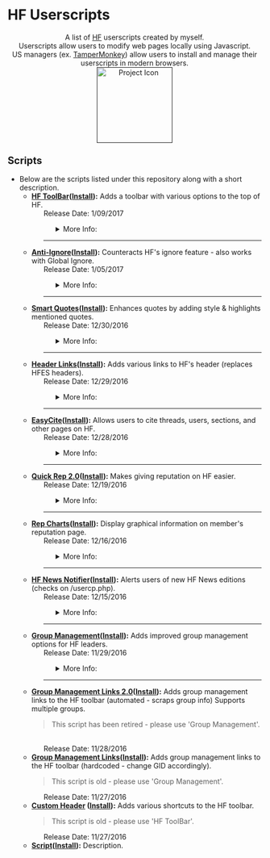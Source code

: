 # HF Userscripts
<p align="center">
A list of <a href="https://hackforums.net/">HF</a> userscripts created by myself.
<br />
Userscripts allow users to modify web pages locally using Javascript. 
<br />
US managers (ex. <a href="https://tampermonkey.net/">TamperMonkey</a>) allow users to install and manage their userscripts in modern browsers.
<br />
<a href=""><img src="https://github.com/xadamxk/HF-Userscripts/blob/master/projecticon.png" width="150" height="150" title="Project Icon"  /></a>
<br />
</p>




<h3><b><big>Scripts</big></b></h3>
<ul><li>Below are the scripts listed under this repository along with a short description.


<ul><li><b><a href ="https://hackforums.net/showthread.php?tid=5518790">HF ToolBar</a>(<a href="https://github.com/xadamxk/HF-Userscripts/raw/master/HF%20ToolBar/HF%20ToolBar.user.js">Install</a>):</b> Adds a toolbar with various options to the top of HF.
<ul>Release Date: 1/09/2017
<ul>
<details> 
  <summary>More Info:</summary>
  <ul><li><b>Sticky Header: </b>Sticky header sticks the toolbar to the top of the screen, so you'll always have access to your shortcuts.
  <br>
  <p align="center">
  <img src="https://github.com/xadamxk/HF-Userscripts/blob/master/HF%20ToolBar/Capture01.gif?raw=true" width="365" height="188" title="HFTB Screenshot 01"  />
  </p>
  </ul></li>
  <br>
    <ul><li><b>Retractable Buddy List: </b>The buddy icon has an option to make a retractable window so you can browse while having access to your buddy list.
  <br>
  <p align="center">
  <img src="https://github.com/xadamxk/HF-Userscripts/blob/master/HF%20ToolBar/Capture02.gif?raw=true"  width="552" height="276" title="HFTB Screenshot 02"  />
  </p>
  </ul></li>
  <br>
  <ul><li><b>FavIcon Badges/ Alerts: </b>Displays the number of unread PM's over the HF favicon.
  <br>
  <p align="center">
  <img src="https://github.com/xadamxk/HF-Userscripts/blob/master/HF%20ToolBar/Capture03.png?raw=true" title="HFTB Screenshot 03"  />
  </p>
  </ul></li>
  <br>
  <ul><li><b>Background PMs: </b>An experimental feature that will update FavIcon Badges when you are using different tabs (Checks every 5 minutes after a page load).
  <br>
  <p align="center">
  <img src="https://github.com/xadamxk/HF-Userscripts/blob/master/HF%20ToolBar/Capture04.gif?raw=true" title="HFTB Screenshot 04"  />
  </p>
  </ul></li>
  <br>
  <ul><li><b>Active Icons: </b>Active Icons is a feature that makes the shortcut icons (left of |) interactive. Whether it be a popout buddy window, PM information, open unread PMs, colors, etc.
  <br>
  <p align="center">
  <img src="https://github.com/xadamxk/HF-Userscripts/blob/master/HF%20ToolBar/Capture05.gif?raw=true" title="HFTB Screenshot 05"  />
  </p>
  </ul></li>
  <br>
  <ul><li><b>Settings Panel: </b>The same easy-to-use settings library HFES used, but with subheaders, tooltips, and an about section.
  <br>
  <p align="center">
  <img src="https://github.com/xadamxk/HF-Userscripts/blob/master/HF%20ToolBar/Capture07.png?raw=true" title="HFTB Screenshot 06"  />
  <br>
  <img src="https://github.com/xadamxk/HF-Userscripts/blob/master/HF%20ToolBar/Capture08.png?raw=true" title="HFTB Screenshot 07"  />
  </p>
  </ul></li>
  <br>
</details>
</ul><hr>
</ul> 
</li></ul>
<ul><li><b><a href ="https://hackforums.net/showthread.php?tid=5515646">Anti-Ignore</a>(<a href="https://github.com/xadamxk/HF-Userscripts/raw/master/HF%20Anti-Ignore/HF%20Anti-Ignore.user.js">Install</a>):</b> Counteracts HF's ignore feature - also works with Global Ignore.
<ul>Release Date: 1/05/2017
<ul>
<details> 
  <summary>More Info:</summary>
  <ul><li><b>Load Blocked Content: </b>Bypasses the block feature by grabbing profile information from members that have blocked you.
  <br>
  <p align="center">
  <img src="https://github.com/xadamxk/HF-Userscripts/blob/master/HF%20Anti-Ignore/Capture02.gif?raw=true" width="518" height="325" title="HFTB Screenshot 01"  />
  </p>
  </ul></li>
  <br>
    <ul><li><b>Bypass Global Ignore: </b>Load content from members using global ignore (feature discontinues as of 1/17/2017).
  </ul></li>
</details>
</ul><hr>
</ul> 
</li></ul>
<ul><li><b><a href ="https://hackforums.net/showthread.php?tid=5509062">Smart Quotes</a>(<a href="https://github.com/xadamxk/HF-Userscripts/raw/master/Smart%20Quotes/Smart%20Quotes.user.js">Install</a>):</b> Enhances quotes by adding style & highlights mentioned quotes.
<ul>Release Date: 12/30/2016
<ul>
<details> 
  <summary>More Info:</summary>
  <ul><li><b>Styled Quotes: </b>Styles quotes according to colors found in the script's settings.
  <br>
  <p align="center">
  <img src="https://github.com/xadamxk/HF-Userscripts/blob/master/Smart%20Quotes/Capture04.png?raw=true" width="450" height="59" title="Smart Quote Screenshot 01"  />
  </p>
  </ul></li>
  <br>
    <ul><li><b>Mentioned Quotes: </b>Changes the quote's color if your username was mentioned.
    <br>
    <p align="center">
  <img src="https://github.com/xadamxk/HF-Userscripts/blob/master/Smart%20Quotes/Capture05.png?raw=true" width="432" height="178" title="Smart Quote Screenshot 02"  />
  </p>
  </ul></li>
  <br>
  <ul><li><b>Mention Count: </b>Notifies you (next to thread title) if your username was mentioned on that page.
    <br>
    <p align="center">
  <img src="https://github.com/xadamxk/HF-Userscripts/blob/master/Smart%20Quotes/Capture06.png?raw=true" title="Smart Quote Screenshot 03"  />
  </p>
  </ul></li>
</details>
</ul><hr>
</ul> 
</li></ul>
<ul><li><b><a href ="https://hackforums.net/showthread.php?tid=5508483">Header Links</a>(<a href="https://github.com/xadamxk/HF-Userscripts/raw/master/Header%20Links/Header%20Links.user.js">Install</a>):</b> Adds various links to HF's header (replaces HFES headers).
<ul>Release Date: 12/29/2016
<ul>
<details> 
  <summary>More Info:</summary>
  <ul><li><b>Various Header Links: </b>Add various header links to the HF header.
  <br>
  <p align="center">
  <img src="https://github.com/xadamxk/HF-Userscripts/blob/master/Header%20Links/Capture01.png?raw=true" width="402" height="57" title="Header Links Screenshot 01"  />
  </p>
  </ul></li>
  <br>
</details>
</ul><hr>
</ul>
</li></ul>
<ul><li><b><a href ="https://hackforums.net/showthread.php?tid=5507074">EasyCite</a>(<a href="https://github.com/xadamxk/HF-Userscripts/raw/master/EasyCite/EasyCite.user.js">Install</a>):</b> Allows users to cite threads, users, sections, and other pages on HF.
<ul>Release Date: 12/28/2016
<ul>
<details> 
  <summary>More Info:</summary>
  <ul><li><b>Thread Citing: </b> Cite threads by clicking the 'cite' button next to the navigation bar.</li></ul>
  <br>
  <ul><li><b>Thread & Author Citing: </b> Cite threads and include the author by clicking the 'cite' button on the first post.</li></ul>
  <br>
  <ul><li><b>Post Citing: </b> Cite posts by clicking the 'cite' button on any post.</li></ul>
  <br>
  <ul><li><b>Section Citing: </b> Cite sections by clicking the 'cite' button next to the navigation bar.
  <br>
  <p align="center">
  <img src="https://github.com/xadamxk/HF-Userscripts/blob/master/EasyCite/Capture02.gif?raw=true" width="429" height="245" title="Cite Screenshot 01" />
  <br>
  <img src="https://raw.githubusercontent.com/xadamxk/HF-Userscripts/master/EasyCite/Capture01.png" width="377" height="183" title="Easy Cite Screenshot 02"  />
  </p>
  </ul></li>
  <br>
</details>
</ul><hr>
</ul>
</li></ul>
<ul><li><b><a href ="https://hackforums.net/showthread.php?tid=5498344">Quick Rep 2.0</a>(<a href="https://github.com/xadamxk/HF-Userscripts/raw/master/Quick%20Rep/Quick%20Rep.user.js">Install</a>):</b> Makes giving reputation on HF easier.
<ul>Release Date: 12/19/2016
<ul>
<details> 
  <summary>More Info:</summary>
  <ul><li><b>Quick Rep: </b>Allows you to give users reputation from a post or private message.
  <br>
  <p align="center">
  <img src="https://github.com/xadamxk/HF-Userscripts/blob/master/Quick%20Rep/Capture01.png?raw=true" title="Quick Rep Screenshot 01"  />
  </p>
  </ul></li>
  <br>
  <ul><li><b>Success Alerts: </b>Uses the notification API to display alerts when you rep'd a user.
  <br>
  <p align="center">
  <img src="https://github.com/xadamxk/HF-Userscripts/blob/master/Quick%20Rep/Capture03.png?raw=true" width="236" height="67" title="Quick Rep Screenshot 02"  />
  </p>
  </ul></li>
  <br>
  <ul><li><b>Rep Queue: </b>Allows users to queue reps once they hit their daily reputation limit.
  <br>
  <p align="center">
  <img src="https://github.com/xadamxk/HF-Userscripts/blob/master/Quick%20Rep/Capture04.png?raw=true" width="426" height="80" title="Quick Rep Screenshot 03"  />
  </p>
  <br>
  </ul></li>
</details>
</ul><hr>
</ul> 
</li></ul>
<ul><li><b><a href ="https://hackforums.net/showthread.php?tid=5495131">Rep Charts</a>(<a href="https://github.com/xadamxk/HF-Userscripts/raw/master/Rep%20Charts/Rep%20Charts.user.js">Install</a>):</b> Display graphical information on member's reputation page.
<ul>Release Date: 12/16/2016
<ul>
<details> 
  <summary>More Info:</summary>
  <ul><li><b>Display Rep Charts: </b>Makes a visual representation of a users reputation summary.
  <br>
  <p align="center">
  <img src="https://raw.githubusercontent.com/xadamxk/HF-Userscripts/master/Rep%20Charts/RepChartsCapture3.png" width="669" height="168" title="Rep Charts Screenshot 01"  />
  </p>
  </ul></li>
  <br>
  <ul><li><b>Reps Given Button: </b>Adds a button to all user's reputation summary page, which links to their given reputation.
  <br>
  <p align="center">
  <img src="https://github.com/xadamxk/HF-Userscripts/blob/master/Rep%20Charts/Capture05.png?raw=true" title="Rep Charts Screenshot 02"  />
  </p>
  </ul></li>
</details>
</ul><hr>
</ul>
</li></ul>
<ul><li><b><a href ="https://hackforums.net/showthread.php?tid=5480003">HF News Notifier</a>(<a href="https://github.com/xadamxk/HF-Userscripts/raw/master/HF%20News%20Notifier/HF%20News%20Notifier.user.js">Install</a>):</b> Alerts users of new HF News editions (checks on /usercp.php).
<ul>Release Date: 12/15/2016
<ul>
<details> 
  <summary>More Info:</summary>
  <ul><li><b>News Alert: </b>Alerts users when a new News Edition releases in the HF News section.
  <br>
  <p align="center">
  <img src="https://github.com/xadamxk/HF-Userscripts/blob/master/HF%20News%20Notifier/HFNNCapture1.png?raw=true" width="331" height="116" title="News Notifier Screenshot 01"  />
  </p>
  </ul></li>
  <br>
</details>
</ul><hr>
</ul>
</li></ul>
<ul><li><b><a href ="https://hackforums.net/showthread.php?tid=5478207">Group Management</a>(<a href="https://github.com/xadamxk/HF-Userscripts/raw/master/Group%20Management%20Profile%20Manager/Group%20Management%20Profile%20Manager.user.js">Install</a>):</b> Adds improved group management options for HF leaders.
<ul>Release Date: 11/29/2016
<ul>
<details> 
  <summary>More Info:</summary>
  <ul><li><b>Leader Links: </b>Adds two links to your HF header for viewing your groups member/request lists.
  <br>
  <p align="center">
  <img src="https://github.com/xadamxk/HF-Userscripts/blob/master/Group%20Management%20Links%202.0/Capture.PNG?raw=true" title="Group Manager Screenshot 01"  />
  </p>
  </ul></li>
  <br>
  <ul><li><b>Profile Manager: </b>Adds (Add/Remove) buttons to user's profiles.
  <br>
  <p align="center">
  <img src="https://raw.githubusercontent.com/xadamxk/HF-Userscripts/master/Group%20Management%20Profile%20Manager/GMPMCapture3.gif" width="314" height="130" title="Group Manager Screenshot 02"  />
  </p>
  </ul></li>
  <br>
  <ul><li><b>Select All Requests: </b>Allows you to select all in the group requests page.
  <br>
  <p align="center">
  <img src="https://github.com/xadamxk/HF-Userscripts/blob/master/Group%20Management%20Profile%20Manager/Capture04.gif?raw=true" width="173" height="146" title="Group Manager Screenshot 03"  />
  </p>
  </ul></li>
  <br>
  <ul><li><b>Quick Accept/Deny: </b>Allows you to instantly accept/deny all group requests from the group leader alert.
  <br>
  <p align="center">
  <img src="https://github.com/xadamxk/HF-Userscripts/blob/master/Group%20Management%20Profile%20Manager/Capture07.png?raw=true" width="345" height="44" title="Group Manager Screenshot 04"  />
  <br>
  <img src="https://github.com/xadamxk/HF-Userscripts/blob/master/Group%20Management%20Profile%20Manager/Capture06.gif?raw=true" width="494" height="218" title="Group Manager Screenshot 05"  />
  </p>
  </ul></li>
  <br>
  <ul><li><b>Select All Members: </b>Allows you to select all on the group member list page.
  <br>
  <p align="center">
  <img src="https://github.com/xadamxk/HF-Userscripts/blob/master/Group%20Management%20Profile%20Manager/Capture08.gif?raw=true" width="111" height="219" title="Group Manager Screenshot 06"  />
  </p>
  </ul></li>
    <br>
  <ul><li><b>Alternate Row Highlighting: </b>Adds alt row highlighting on member/request lists.
  <br>
  <p align="center">
  <img src="https://github.com/xadamxk/HF-Userscripts/blob/master/Group%20Management%20Profile%20Manager/Capture09.PNG?raw=true" width="520" height="162" title="Group Manager Screenshot 07"  />
  </p>
  </ul></li>
  <br>
  <ul><li><b>Group Leader Notice Link: </b>Changes the 'Group Leader Notice' link to to your group's request page.
  </ul></li>
  <br>
</details>
</ul><hr>
</ul>
</li></ul>
<ul><li><b><a href="https://hackforums.net/showthread.php?tid=5477859">Group Management Links 2.0</a>(<a href="https://github.com/xadamxk/HF-Userscripts/raw/master/Group%20Management%20Links%202.0/Group%20Management%20Links%202.0.user.js">Install</a>):</b> Adds group management links to the HF toolbar (automated - scraps group info) Supports multiple groups. 
<br>
<blockquote>This script has been retired - please use 'Group Management'.</blockquote>
<br>
<ul>Release Date: 11/28/2016
</ul>
</li></ul>
<ul><li><b><a href="https://hackforums.net/showthread.php?tid=5495482">Group Management Links</a>(<a href="https://github.com/xadamxk/HF-Userscripts/raw/master/Group%20Management%20Links/Group%20Management%20Links.user.js">Install</a>):</b> Adds group management links to the HF toolbar (hardcoded - change GID accordingly).
<blockquote>This script is old - please use 'Group Management'.</blockquote>
<ul>Release Date: 11/27/2016
</ul>
</li></ul>
<ul><li><b><a href="https://hackforums.net/showthread.php?tid=5495482">Custom Header</a> (<a href="https://github.com/xadamxk/HF-Userscripts/raw/master/Custom%20Header/Custom%20Header.user.js">Install</a>):</b> Adds various shortcuts to the HF toolbar.
<blockquote>This script is old - please use 'HF ToolBar'.</blockquote>
<ul>Release Date: 11/27/2016
</ul>
</li></ul>







<ul><li><b><a href ="https://github.com/xadamxk/HF-Userscripts">Script</a>(<a href="">Install</a>):</b> Description.</li></ul>

</li></ul>
